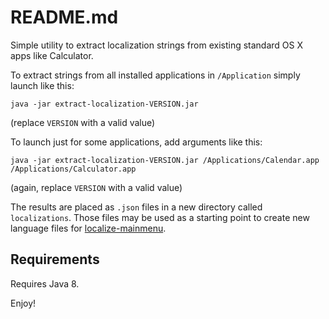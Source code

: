 README.md
=========

Simple utility to extract localization strings from existing standard OS X apps like Calculator.

To extract strings from all installed applications in `/Application`
simply launch like this:

    java -jar extract-localization-VERSION.jar


(replace `VERSION` with a valid value)

To launch just for some applications, add arguments like this:

    java -jar extract-localization-VERSION.jar /Applications/Calendar.app /Applications/Calculator.app


(again, replace `VERSION` with a valid value)

The results are placed as `.json` files in a new directory called `localizations`.
Those files may be used as a starting point to create new language files for
[localize-mainmenu](https://github.com/maremmle/localize-mainmenu).


## Requirements

Requires Java 8.


Enjoy!
